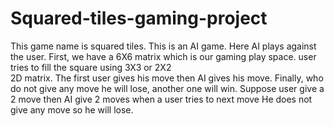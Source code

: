 # Squared-tiles-gaming-project
This game name is squared tiles. This is an AI game. Here AI plays against the user. First, we have a 6X6 matrix which is our gaming play space. user tries to fill the square using 3X3 or 2X2  
 2D matrix. The first user gives his move then AI gives his move. Finally, who do not give any move he will lose, another one will win. Suppose user give a 2  move then AI give 2 moves when a user tries to next move He does not give any move so he will lose.
